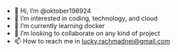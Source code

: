 - 👋 Hi, I’m @oktober198924
- 👀 I’m interested in coding, technology, and cloud
- 🌱 I’m currently learning docker
- 💞️ I’m looking to collaborate on any kind of project
- 📫 How to reach me in lucky.rachmadnei@gmail.com

<!---
oktober198924/oktober198924 is a ✨ special ✨ repository because its `README.md` (this file) appears on your GitHub profile.
You can click the Preview link to take a look at your changes.
--->
